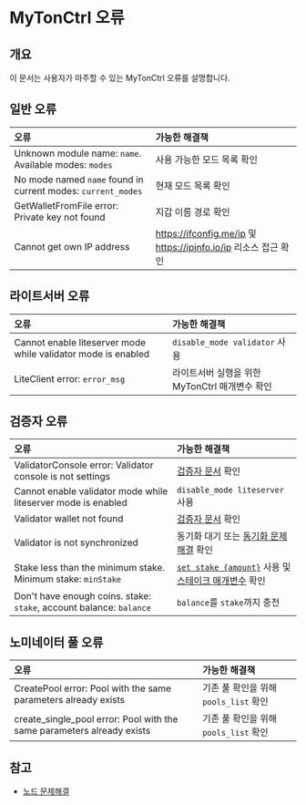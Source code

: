 # MyTonCtrl 오류

## 개요

이 문서는 사용자가 마주할 수 있는 MyTonCtrl 오류를 설명합니다.

## 일반 오류

| 오류                                                                                                    | 가능한 해결책                                                                                                                 |
| :---------------------------------------------------------------------------------------------------- | :---------------------------------------------------------------------------------------------------------------------- |
| Unknown module name: `name`. Available modes: `modes` | 사용 가능한 모드 목록 확인                                                                                                         |
| No mode named `name` found in current modes: `current_modes`                          | 현재 모드 목록 확인                                                                                                             |
| GetWalletFromFile error: Private key not found                                        | 지갑 이름 경로 확인                                                                                                             |
| Cannot get own IP address                                                                             | https://ifconfig.me/ip 및 https://ipinfo.io/ip 리소스 접근 확인 |

## 라이트서버 오류

| 오류                                                            | 가능한 해결책                        |
| :------------------------------------------------------------ | :----------------------------- |
| Cannot enable liteserver mode while validator mode is enabled | `disable_mode validator` 사용    |
| LiteClient error: `error_msg`                 | 라이트서버 실행을 위한 MyTonCtrl 매개변수 확인 |

## 검증자 오류

| 오류                                                                                                                  | 가능한 해결책                                                                                                                                                                                  |
| :------------------------------------------------------------------------------------------------------------------ | :--------------------------------------------------------------------------------------------------------------------------------------------------------------------------------------- |
| ValidatorConsole error: Validator console is not settings                                           | [검증자 문서](/v3/guidelines/nodes/nodes-troubleshooting#validator-console-is-not-settings) 확인                                                                                                |
| Cannot enable validator mode while liteserver mode is enabled                                                       | `disable_mode liteserver` 사용                                                                                                                                                             |
| Validator wallet not found                                                                                          | [검증자 문서](/v3/guidelines/nodes/running-nodes/validator-node#view-the-list-of-wallets) 확인                                                                                                  |
| Validator is not synchronized                                                                                       | 동기화 대기 또는 [동기화 문제해결](/v3/guidelines/nodes/nodes-troubleshooting#about-no-progress-in-node-synchronization-within-3-hours) 확인                                                             |
| Stake less than the minimum stake. Minimum stake: `minStake`                        | [`set stake {amount}`](/v3/guidelines/nodes/running-nodes/validator-node#your-validator-is-now-ready) 사용 및 [스테이크 매개변수](/v3/documentation/network/configs/blockchain-configs#param-17) 확인 |
| Don't have enough coins. stake: `stake`, account balance: `balance` | `balance`를 `stake`까지 충전                                                                                                                                                                  |

## 노미네이터 풀 오류

| 오류                                                                                                                               | 가능한 해결책                     |
| :------------------------------------------------------------------------------------------------------------------------------- | :-------------------------- |
| CreatePool error: Pool with the same parameters already exists                                                   | 기존 풀 확인을 위해 `pools_list` 확인 |
| create_single_pool error: Pool with the same parameters already exists | 기존 풀 확인을 위해 `pools_list` 확인 |

## 참고

- [노드 문제해결](/v3/guidelines/nodes/nodes-troubleshooting)
